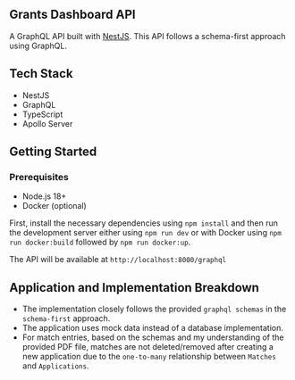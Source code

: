 ## Grants Dashboard API

A GraphQL API built with [NestJS](https://github.com/nestjs/nest). This API follows a schema-first approach using
GraphQL.

## Tech Stack

- NestJS
- GraphQL
- TypeScript
- Apollo Server

## Getting Started

### Prerequisites

- Node.js 18+
- Docker (optional)

First, install the necessary dependencies using `npm install` and then run the development server either using
`npm run dev`
or with Docker using `npm run docker:build` followed by `npm run docker:up`.

The API will be available at `http://localhost:8000/graphql`

## Application and Implementation Breakdown

- The implementation closely follows the provided `graphql schemas` in the `schema-first` approach.
- The application uses mock data instead of a database implementation.
- For match entries, based on the schemas and my understanding of the provided PDF file, matches are not deleted/removed
  after creating a new application due to the `one-to-many` relationship between `Matches` and `Applications`.